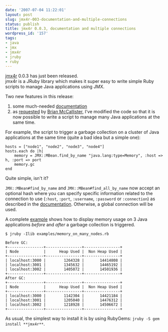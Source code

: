 ```yaml
---
date: '2007-07-04 11:22:01'
layout: post
slug: jmx4r-003-documentation-and-multiple-connections
status: publish
title: jmx4r 0.0.3, documentation and multiple connections
wordpress_id: '157'
tags:
- java
- jmx
- jmx4r
- jruby
- ruby
---
```


[jmx4r][jmx4r] 0.0.3 has just been released.  
jmx4r is a JRuby library which makes it super easy to write simple Ruby scripts to manage Java applications using JMX.



Two new features in this release:







  1. some much-needed [documentation](http://jmx4r.rubyforge.org/doc/)
  2. as [requested](http://code.google.com/p/jmx4r/issues/detail?id=2&can=1&q=) by [Brian McCallister](http://kasparov.skife.org/blog/), I've modified the code so that it is now possible
to write a script to manage many Java applications at the same time.





For example, the script to trigger a garbage collection on a cluster of Java applications at the same time (quite a bad idea but a simple one):


    hosts = ["node1", "node2", "node3", "node4"]
    hosts.each do |h|
        memory = JMX::MBean.find_by_name "java.lang:type=Memory", :host => h, :port => port
        memory.gc
    end

Quite simple, isn't it?



[jmx4r]: http://code.google.com/p/jmx4r/






`JMX::MBean#find_by_name` and `JMX::MBean#find_all_by_name` now accept an optional hash where you can specify specific information related to the connection to use (`:host`, `:port`, `:username`, `:password` or `:connection`) as described in the [documentation](http://jmx4r.rubyforge.org/doc/classes/JMX/MBean.html#M000009). Otherwise, a global connection will be used.





A complete [example](http://jmx4r.googlecode.com/svn/trunk/examples/memory_on_many_nodes.rb) shows how to display memory usage on 3 Java applications _before_ and _after_ a garbage collection is triggered.

    $ jruby -Ilib examples/memory_on_many_nodes.rb    

    Before GC:
    +----------------+----------------+----------------+
    | Node           |      Heap Used |  Non Heap Used |
    +----------------+----------------+----------------+
    | localhost:3000 |        1264328 |       14414808 |
    | localhost:3001 |        1345632 |       14465192 |
    | localhost:3002 |        1405072 |       14501936 |
    +----------------+----------------+----------------+
    After GC:
    +----------------+----------------+----------------+
    | Node           |      Heap Used |  Non Heap Used |
    +----------------+----------------+----------------+
    | localhost:3000 |        1142304 |       14421184 |
    | localhost:3001 |        1205040 |       14476312 |
    | localhost:3002 |        1218928 |       14506672 |
    +----------------+----------------+----------------+

As usual, the simplest way to install it is by using RubyGems: `jruby -S gem install **jmx4r**`.
